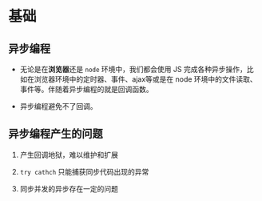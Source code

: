 # 基础

## 异步编程

*   无论是在**浏览器**还是 `node` 环境中，我们都会使用 JS 完成各种异步操作，比如在浏览器环境中的定时器、事件、ajax等或是在 node 环境中的文件读取、事件等。伴随着异步编程的就是回调函数。

*   异步编程避免不了回调。

## 异步编程产生的问题

1.  产生回调地狱，难以维护和扩展

2.  `try cathch` 只能捕获同步代码出现的异常

3.  同步并发的异步存在一定的问题
